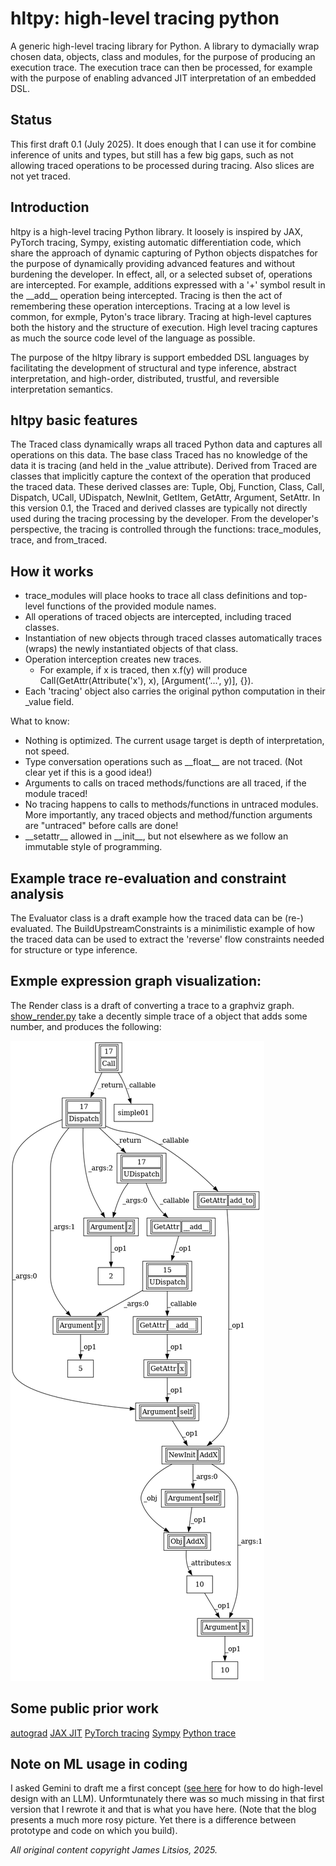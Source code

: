 # hltpy: high-level tracing python  

A generic high-level tracing library for Python. 
A library to dymacially wrap chosen data, objects, class and modules, 
for the purpose of producing an execution trace. The execution trace 
can then be processed, for example with the purpose of enabling advanced 
JIT interpretation of an embedded DSL.

## Status
This first draft 0.1 (July 2025). It does enough that I can use it for combine inference of
units and types, but still has a few big gaps, such as not allowing 
traced operations to be processed during tracing. Also slices are not yet traced.

## Introduction
hltpy is a high-level tracing Python library. It loosely is inspired by
JAX, PyTorch tracing, Sympy, existing automatic differentiation code, which share
the approach of dynamic capturing of Python objects dispatches for the purpose 
of dynamically providing advanced features and without burdening the developer. 
In effect, all, or a selected subset of, operations are intercepted. For example, additions expressed 
with a '+' symbol result in the \_\_add\_\_ operation being intercepted. 
Tracing is then the act of remembering these operation interceptions. 
Tracing at a low level is common, for exmple, Pyton's trace library. 
Tracing at high-level captures both the history and the structure of execution. 
High level tracing captures as much the source code level of the language as possible.

The purpose of the hltpy library is support embedded DSL languages by facilitating the development of
structural and type inference, abstract interpretation, and high-order, distributed, trustful,
and reversible interpretation semantics. 

## hltpy basic features
The Traced class dynamically wraps all traced Python data and captures 
all operations on this data. The base class Traced has no knowledge of the
data it is tracing (and held in the \_value attribute). Derived from Traced 
are classes that implicitly capture the context of the operation that produced
the traced data. These derived classes are: Tuple, Obj, Function, Class, 
Call, Dispatch, UCall, UDispatch, NewInit, GetItem, GetAttr, Argument, SetAttr.
In this version 0.1, the Traced and derived classes are typically 
not directly used during the tracing processing by the developer. From the 
developer's perspective, the tracing is controlled through the functions: 
trace\_modules, trace, and from\_traced. 

## How it works
- trace\_modules will place hooks to trace all class definitions and top-level 
functions of the provided module names. 
- All operations of traced objects are intercepted, including traced classes. 
- Instantiation of new objects through traced classes automatically traces 
(wraps) the newly instantiated objects of that class.
- Operation interception creates new traces. 
   - For example, if x is traced, then 
x\.f(y) will produce Call(GetAttr(Attribute('x'), x), [Argument('...', y)], {}).
- Each 'tracing' object also carries the original python computation in their
\_value field.

What to know:

- Nothing is optimized. The current usage target is depth of interpretation, not speed.  
- Type conversation operations such as \_\_float\_\_ are not traced. (Not clear yet if this is a good idea!)
- Arguments to calls on traced methods/functions are all traced, if 
the module traced!
- No tracing happens to calls to methods/functions in untraced modules. More
importantly, any traced objects and method/function arguments are "untraced"
before calls are done!
- \_\_setattr\_\_ allowed in \_\_init\_\_, but not elsewhere as we follow an immutable style of programming.

## Example trace re-evaluation and constraint analysis
The Evaluator class is a draft example how the traced data can be (re-) evaluated.
The BuildUpstreamConstraints is a minimilistic example of how the traced data
can be used to extract the 'reverse' flow constraints needed for structure or 
type inference.   

## Exmple expression graph visualization:
The Render class is a draft of converting a trace to a graphviz graph.
[show_render.py](./show_render.py) take a decently simple trace of a 
object that adds some number, and produces the following:

![output of show_render.py](./Graph.gv.png) 


## Some public prior work
[autograd](https://github.com/HIPS/autograd)
[JAX JIT](https://research.google/pubs/compiling-machine-learning-programs-via-high-level-tracing/)
[PyTorch tracing](https://docs.pytorch.org/docs/1.9.0/jit.html)
[Sympy](https://www.sympy.org/en/index.html)
[Python trace](https://docs.python.org/3/library/trace.html)

## Note on ML usage in coding
I asked Gemini to draft me a first concept 
([see here](https://equational.blogspot.com/2025/06/master-class-techniques-for-llm.html) 
for how to do high-level design with an LLM). Unformtunately there was so much missing in that first version
that I rewrote it and that is what you have here. (Note that the blog presents a much more rosy picture. Yet there
is a difference between prototype and code on which you build).

_All original content copyright James Litsios, 2025._

